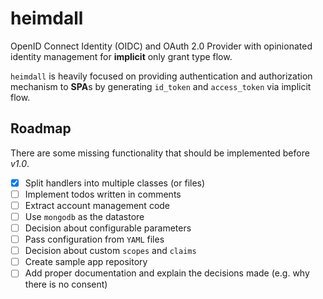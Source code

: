 # heimdall

OpenID Connect Identity (OIDC) and OAuth 2.0 Provider with opinionated identity management for **implicit** only grant type flow.

`heimdall` is heavily focused on providing authentication and authorization mechanism to **SPA**s by generating `id_token` and `access_token` via implicit flow.

## Roadmap

There are some missing functionality that should be implemented before *v1.0*.

- [x] Split handlers into multiple classes (or files)
- [ ] Implement todos written in comments
- [ ] Extract account management code
- [ ] Use `mongodb` as the datastore
- [ ] Decision about configurable parameters
- [ ] Pass configuration from `YAML` files
- [ ] Decision about custom `scopes` and `claims`
- [ ] Create sample app repository
- [ ] Add proper documentation and explain the decisions made (e.g. why there is no consent)
